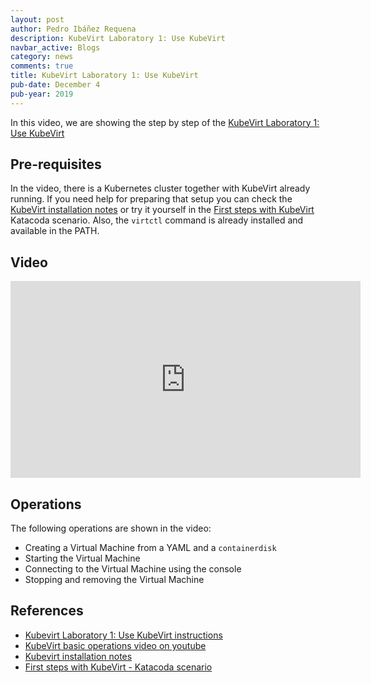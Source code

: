 ```yaml
---
layout: post
author: Pedro Ibáñez Requena
description: KubeVirt Laboratory 1: Use KubeVirt
navbar_active: Blogs
category: news
comments: true
title: KubeVirt Laboratory 1: Use KubeVirt
pub-date: December 4
pub-year: 2019
---
```


In this video, we are showing the step by step of the [KubeVirt Laboratory 1: Use KubeVirt](https://kubevirt.io/labs/kubernetes/lab1.html)

## Pre-requisites

In the video, there is a Kubernetes cluster together with KubeVirt already running. If you need help for preparing that setup you can check the [KubeVirt installation notes](https://kubevirt.io/user-guide/docs/latest/administration/intro.html) or try it yourself in the [First steps with KubeVirt](https://www.katacoda.com/kubevirt/scenarios/kubevirt-101) Katacoda scenario.
Also, the `virtctl` command is already installed and available in the PATH.

## Video

<iframe width="560" height="315" style="height: 315px" src="https://www.youtube.com/embed/eQZPCeOs9-c" frameborder="0" allow="accelerometer; autoplay; encrypted-media; gyroscope; picture-in-picture" allowfullscreen></iframe>

## Operations

The following operations are shown in the video:
- Creating a Virtual Machine from a YAML and a `containerdisk`
- Starting the Virtual Machine
- Connecting to the Virtual Machine using the console
- Stopping and removing the Virtual Machine

## References
- [Kubevirt Laboratory 1: Use KubeVirt instructions](https://kubevirt.io/labs/kubernetes/lab1.html)
- [KubeVirt basic operations video on youtube](https://www.youtube.com/watch?v=KC03G60shIc)
- [Kubevirt installation notes](https://kubevirt.io/user-guide/docs/latest/administration/intro.html) 
- [First steps with KubeVirt - Katacoda scenario](https://www.katacoda.com/kubevirt/scenarios/kubevirt-101)
